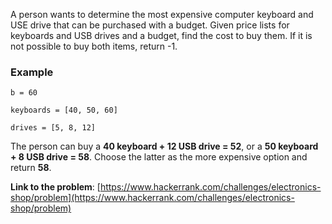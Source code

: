 A person wants to determine the most expensive computer keyboard and USE drive that can be purchased with a budget.
Given price lists for keyboards and USB drives and a budget, find the cost to buy them.
If it is not possible to buy both items, return -1.

### Example
`b = 60`

`keyboards = [40, 50, 60]`

`drives = [5, 8, 12]`

The person can buy a **40 keyboard + 12 USB drive = 52**, or a **50 keyboard + 8 USB drive = 58**. Choose the latter as the
more expensive option and return **58**.

**Link to the problem**: [https://www.hackerrank.com/challenges/electronics-shop/problem](https://www.hackerrank.com/challenges/electronics-shop/problem)